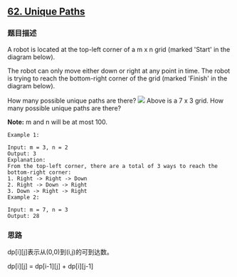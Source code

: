 ## [62. Unique Paths](https://leetcode-cn.com/problems/unique-paths/)

### 题目描述

A robot is located at the top-left corner of a m x n grid (marked 'Start' in the diagram below).

The robot can only move either down or right at any point in time. The robot is trying to reach the bottom-right corner of the grid (marked 'Finish' in the diagram below).

How many possible unique paths are there?
![](https://aigroupz-1258285787.cos.ap-shanghai.myqcloud.com/blog/15508034087703.jpg)
Above is a 7 x 3 grid. How many possible unique paths are there?

**Note:** m and n will be at most 100.

```
Example 1:

Input: m = 3, n = 2
Output: 3
Explanation:
From the top-left corner, there are a total of 3 ways to reach the bottom-right corner:
1. Right -> Right -> Down
2. Right -> Down -> Right
3. Down -> Right -> Right
Example 2:

Input: m = 7, n = 3
Output: 28
```


### 思路

dp[i][j]表示从(0,0)到(i,j)的可到达数。

dp[i][j] = dp[i-1][j] + dp[i][j-1]